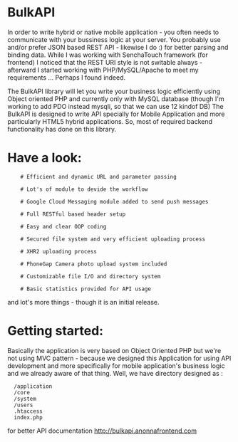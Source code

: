 BulkAPI
=======

In order to write hybrid or native mobile application  - you often needs to communicate with your bussiness logic at your server.
You probably use and/or prefer JSON based REST API - likewise I do :) for better parsing and binding data.
While I was working with SenchaTouch framework (for frontend) I noticed that the REST URI style is not switable always - afterward I started working with PHP/MySQL/Apache to meet my requirements ... Perhaps I found indeed.

The BulkAPI library will let you write your business logic  efficiently using Object oriented PHP and currently only with MySQL database (though I'm working to add PDO instead mysqli, so that we can use 12 kindof DB)
The BulkAPI is designed to write API specially for Mobile Application and more particularly HTML5 hybrid applications.
So, most of required backend functionality has done on this library.

Have a look:
========
 		# Efficient and dynamic URL and parameter passing
 
 		# Lot's of module to devide the workflow
 
 		# Google Cloud Messaging module added to send push messages
 		
 		# Full RESTful based header setup
 
 		# Easy and clear OOP coding
 
 		# Secured file system and very efficient uploading process
 
 		# XHR2 uploading process
 
 		# PhoneGap Camera photo upload system included
 
 		# Customizable file I/O and directory system
 
 		# Basic statistics provided for API usage
 	
 and lot's more things - though it is an initial release.
 
 Getting started:
 =========
 Basically the application is very based on Object Oriented PHP but we're not using MVC pattern - because we designed
 this Application for using API development and more specifically for mobile application's business logic and we already  aware of that thing.
 Well, we have directory designed as :
      
      /application
      /core
      /system
      /users
      .htaccess
      index.php
 	
 	
for better API documentation http://bulkapi.anonnafrontend.com

